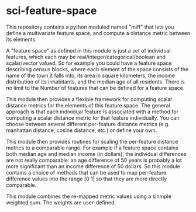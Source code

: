 # sci-feature-space

This repository contains a python moduled named "miff" that lets you define a 
multivariate feature space, and compute a distance
metric between its elements.

A "feature space" as defined in this module is just a set of individual features, which
each may be real/integer/categorical/boolean and scalar/vector valued. So for example
you could have a feature space describing census blocks, where each element of the space
consists of the name of the town it falls into, its area in square kilometers, the income
distribution of its inhabitants, and the median age of all residents. There is no limit to the
Number of features that can be defined for a feature space.

This module then provides a flexible framework for computing scalar distance metrics for the
elements of this feature space. The general approach is that each individual feature
is associated with a method for computing a scalar distance metric for that feature individually.
You can choose between several different per-feature distance metrics (e.g. manhattan distance,
cosine distance, etc.) or define your own.

This module then provides routines for scaling the per-feature distance metrics to a comparable
range. For example if a feature space contains both median age and median income (in dollars),
the individual differences are not really comparable: an age difference of 50 years is
probably a lot more significant than an income difference of 50 dollars. So this module contains
a choice of methods that can be used to map per-feature difference values into the range
[0 1] so that they are more directly comparable.

This module combines the re-mapped metric values using a sinmple weighted sum. The weights
are user-defined.



